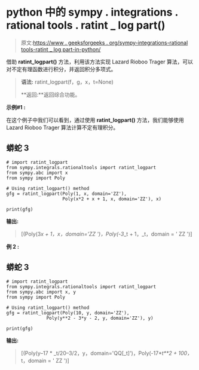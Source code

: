 # python 中的 sympy . integrations . rational tools . ratint _ log part()

> 原文:[https://www . geeksforgeeks . org/sympy-integrations-rational tools-ratint _ log part-in-python/](https://www.geeksforgeeks.org/sympy-integrals-rationaltools-ratint_logpart-in-python/)

借助 **ratint_logpart()** 方法，利用该方法实现 Lazard Rioboo Trager 算法，可以对不定有理函数进行积分，并返回积分多项式。

> **语法:** ratint_logpart(f，g，x，t=None)
> 
> **返回:**返回综合功能。

**示例#1 :**

在这个例子中我们可以看到，通过使用 **ratint_logpart()** 方法，我们能够使用 Lazard Rioboo Trager 算法计算不定有理积分。

## 蟒蛇 3

```
# import ratint_logpart
from sympy.integrals.rationaltools import ratint_logpart
from sympy.abc import x
from sympy import Poly

# Using ratint_logpart() method
gfg = ratint_logpart(Poly(1, x, domain='ZZ'), 
                     Poly(x*2 + x + 1, x, domain='ZZ'), x)

print(gfg)
```

**输出:**

> [(Poly(3*x + 1，x，domain='ZZ ')，Poly(-3*_t + 1，_t，domain = ' ZZ ')]

**例 2 :**

## 蟒蛇 3

```
# import ratint_logpart
from sympy.integrals.rationaltools import ratint_logpart
from sympy.abc import x, y
from sympy import Poly

# Using ratint_logpart() method
gfg = ratint_logpart(Poly(10, y, domain='ZZ'), 
               Poly(y**2 - 3*y - 2, y, domain='ZZ'), y)

print(gfg)
```

**输出:**

> [(Poly(y–17 * _t/20–3/2，y，domain='QQ[_t]')，Poly(-17*_t**2 + 100，_ t，domain = ' ZZ ')]
